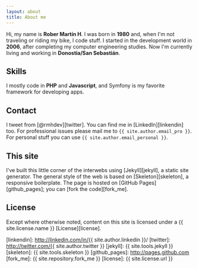 ```yaml
---
layout: about
title: About me
---
```


Hi, my name is **Rober Martín H**. I was born in **1980** and, when I'm not traveling or riding my bike, I code stuff. I started in the development world in **2006**, after completing my computer engineering studies. Now I'm currently living and working in **Donostia/San Sebastián**.

## Skills

I mostly code in **PHP** and **Javascript**, and Symfony is my favorite framework for developing apps. 

## Contact

I tweet from [@rmhdev][twitter]. You can find me in [LinkedIn][linkendin] too. For professional issues please mail me to `{{ site.author.email_pro }}`. For personal stuff you can use `{{ site.author.email_personal }}`.

## This site

I've built this little corner of the interwebs using [Jekyll][jekyll], a static site generator. The general style of the web is based on [Skeleton][skeleton], a responsive boilerplate. The page is hosted on [GitHub Pages][github_pages]; you can [fork the code][fork_me].

## License

Except where otherwise noted, content on this site is licensed under a {{ site.license.name }} [License][license].


[linkendin]: http://linkedin.com/in/{{ site.author.linkedin }}/
[twitter]: http://twitter.com/{{ site.author.twitter }}
[jekyll]: {{ site.tools.jekyll }}
[skeleton]: {{ site.tools.skeleton }}
[github_pages]: http://pages.github.com
[fork_me]: {{ site.repository.fork_me }}
[license]: {{ site.license.url }}
